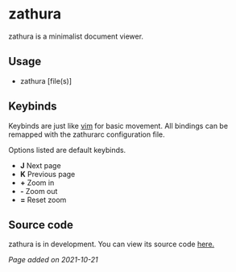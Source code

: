 # zathura
zathura is a minimalist document viewer.

## Usage
- zathura [file(s)]

## Keybinds
Keybinds are just like [vim](../main/vim.html) for basic movement. All bindings can be remapped with the zathurarc configuration file.

Options listed are default keybinds.

- **J** Next page
- **K** Previous page
- **+** Zoom in
- **-** Zoom out
- **=** Reset zoom

## Source code
zathura is in development. You can view its source code [here.](https://github.com/pwmt/zathura)

*Page added on 2021-10-21*

